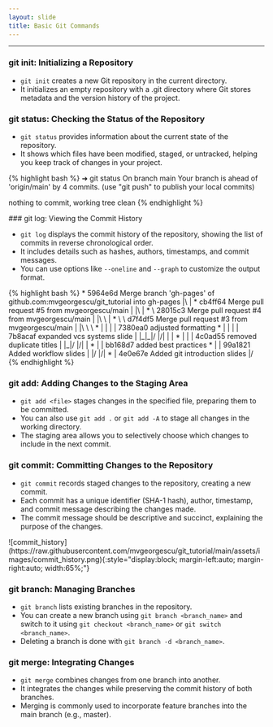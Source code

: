 ```yaml
---
layout: slide
title: Basic Git Commands
---
```


---

<section markdown="1">


### git init: Initializing a Repository

- `git init` creates a new Git repository in the current directory.
- It initializes an empty repository with a .git directory where Git stores metadata and the version history of the project.

### git status: Checking the Status of the Repository

- `git status` provides information about the current state of the repository.
- It shows which files have been modified, staged, or untracked, helping you keep track of changes in your project.

{% highlight bash %}
➜ git status
On branch main
Your branch is ahead of 'origin/main' by 4 commits.
  (use "git push" to publish your local commits)

nothing to commit, working tree clean
{% endhighlight %}

</section>


<section markdown="1">
### git log: Viewing the Commit History

- `git log` displays the commit history of the repository, showing the list of commits in reverse chronological order.
- It includes details such as hashes, authors, timestamps, and commit messages.
- You can use options like `--oneline` and `--graph` to customize the output format.
</section>

<section markdown="1">
{% highlight bash %}
*   5964e6d Merge branch 'gh-pages' of github.com:mvgeorgescu/git_tutorial into gh-pages
|\
| *   cb4ff64 Merge pull request #5 from mvgeorgescu/main
| |\
| * \   28015c3 Merge pull request #4 from mvgeorgescu/main
| |\ \
| * \ \   d7f4df5 Merge pull request #3 from mvgeorgescu/main
| |\ \ \
* | | | | 7380ea0 adjusted formatting
* | | | | 7b8acaf expanded vcs systems slide
| |_|_|/
|/| | |
* | | | 4c0ad55 removed duplicate titles
| |_|/
|/| |
* | | bb168d7 added best practices
* | | 99a1821 Added workflow slides
| |/
|/|
* | 4e0e67e Added git introduction slides
|/
{% endhighlight %}
</section>

<section markdown="1">

### git add: Adding Changes to the Staging Area

- `git add <file>` stages changes in the specified file, preparing them to be committed.
- You can also use `git add .` or `git add -A` to stage all changes in the working directory.
- The staging area allows you to selectively choose which changes to include in the next commit.

### git commit: Committing Changes to the Repository

- `git commit` records staged changes to the repository, creating a new commit.
- Each commit has a unique identifier (SHA-1 hash), author, timestamp, and commit message describing the changes made.
- The commit message should be descriptive and succinct, explaining the purpose of the changes.
</section>

<section markdown="1">
![commit_history](https://raw.githubusercontent.com/mvgeorgescu/git_tutorial/main/assets/images/commit_history.png){:style="display:block; margin-left:auto; margin-right:auto; width:65%;"}
</section>

<section markdown="1">

### git branch: Managing Branches

- `git branch` lists existing branches in the repository.
- You can create a new branch using `git branch <branch_name>` and switch to it using `git checkout <branch_name>` or `git switch <branch_name>`.
- Deleting a branch is done with `git branch -d <branch_name>`.

### git merge: Integrating Changes

- `git merge` combines changes from one branch into another.
- It integrates the changes while preserving the commit history of both branches.
- Merging is commonly used to incorporate feature branches into the main branch (e.g., master).
</section>

